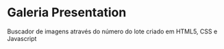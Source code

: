 # Galeria Presentation
Buscador de imagens através do número do lote criado em HTML5, CSS e Javascript
